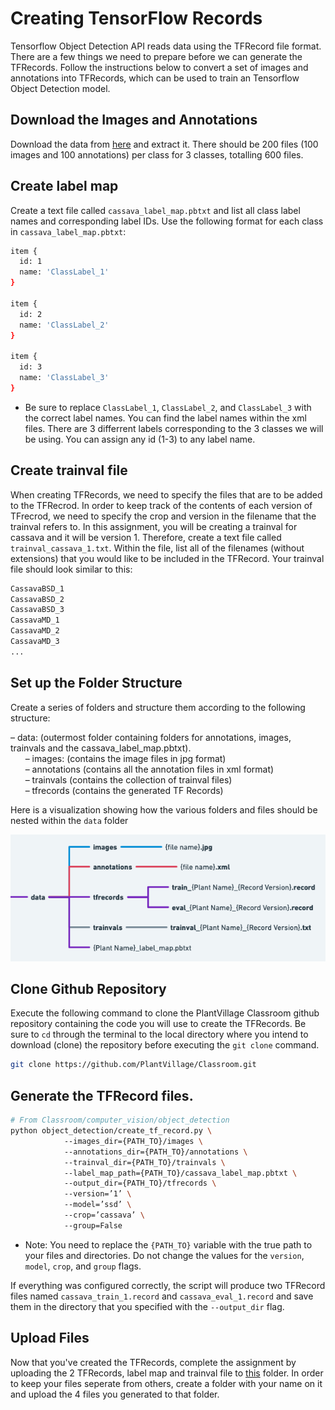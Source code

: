 
# Creating TensorFlow Records

Tensorflow Object Detection API reads data using the TFRecord file format. There are a few things we need to prepare before we can generate the TFRecords. Follow the instructions below to convert a set of images and annotations into TFRecords, which can be used to train an Tensorflow Object Detection model. 

## Download the Images and Annotations

Download the data from [here](https://www.dropbox.com/s/5oph6gx38s2zw8y/cassava_data.zip?dl=0) and extract it. There should be 200 files (100 images and 100 annotations) per class for 3 classes, totalling 600 files. 

## Create label map

Create a text file called `cassava_label_map.pbtxt` and list all class label names and corresponding label IDs. Use the following format for each class in `cassava_label_map.pbtxt`:  
```bash
item {  
  id: 1  
  name: 'ClassLabel_1'  
}  

item {  
  id: 2  
  name: 'ClassLabel_2'  
}

item {  
  id: 3  
  name: 'ClassLabel_3'  
}
```
* Be sure to replace `ClassLabel_1`, `ClassLabel_2`, and `ClassLabel_3` with the correct label names. You can find the label names within the xml files. There are 3 differrent labels corresponding to the 3 classes we will be using. You can assign any id (1-3) to any label name.  

## Create trainval file

When creating TFRecords, we need to specify the files that are to be added to the TFRecrod. In order to keep track of the contents of each version of TFrecrod, we need to specify the crop and version in the filename that the trainval refers to. In this assignment, you will be creating a trainval for cassava and it will be version 1. Therefore, create a text file called `trainval_cassava_1.txt`. Within the file, list all of the filenames (without extensions) that you would like to be included in the TFRecord. Your trainval file should look similar to this:
``` bash
CassavaBSD_1  
CassavaBSD_2  
CassavaBSD_3  
CassavaMD_1  
CassavaMD_2  
CassavaMD_3
...
```

## Set up the Folder Structure

Create a series of folders and structure them according to the following structure:  

– data: (outermost folder containing folders for annotations, images, trainvals and the cassava_label_map.pbtxt).  
&nbsp;&nbsp;&nbsp;&nbsp;&nbsp;&nbsp;– images: (contains the image files in jpg format)  
&nbsp;&nbsp;&nbsp;&nbsp;&nbsp;&nbsp;– annotations (contains all the annotation files in xml format)  
&nbsp;&nbsp;&nbsp;&nbsp;&nbsp;&nbsp;– trainvals (contains the collection of trainval files)  
&nbsp;&nbsp;&nbsp;&nbsp;&nbsp;&nbsp;– tfrecords (contains the generated TF Records)  

Here is a visualization showing how the various folders and files should be nested within the `data` folder

![Data Structure](data_structure_cv.png)

## Clone Github Repository
Execute the following command to clone the PlantVillage Classroom github repository containing the code you will use to create the TFRecords. Be sure to `cd` through the terminal to the local directory where you intend to download (clone) the repository before executing the `git clone` command.

```bash
git clone https://github.com/PlantVillage/Classroom.git
```

## Generate the TFRecord files.

```bash
# From Classroom/computer_vision/object_detection
python object_detection/create_tf_record.py \  
            --images_dir={PATH_TO}/images \  
            --annotations_dir={PATH_TO}/annotations \  
            --trainval_dir={PATH_TO}/trainvals \  
            --label_map_path={PATH_TO}/cassava_label_map.pbtxt \  
            --output_dir={PATH_TO}/tfrecords \  
            --version=’1’ \  
            --model=’ssd’ \  
            --crop=’cassava’ \  
            --group=False
```

* Note: You need to replace the `{PATH_TO}` variable with the true path to your files and directories. Do not change the values for the `version`, `model`, `crop`, and `group` flags.

If everything was configured correctly, the script will produce two TFRecord files named `cassava_train_1.record` and
`cassava_eval_1.record` and save them in the directory that you specified with the `--output_dir` flag.

## Upload Files

Now that you've created the TFRecords, complete the assignment by uploading the 2 TFRecords, label map and trainval file to [this](https://www.dropbox.com/scl/fo/xryhtm1u6eyexvojacc7n/h?dl=0&rlkey=sum646wlpkewzojh2bkl3m1g5) folder. In order to keep your files seperate from others, create a folder with your name on it and upload the 4 files you generated to that folder. 

[https://www.dropbox.com/s/9rkz9ql1cf782fx/Screen%20Shot%202023-01-24%20at%2012.04.41%20PM.png?dl=0]: https://www.dropbox.com/s/9rkz9ql1cf782fx/Screen%20Shot%202023-01-24%20at%2012.04.41%20PM.png?dl=0